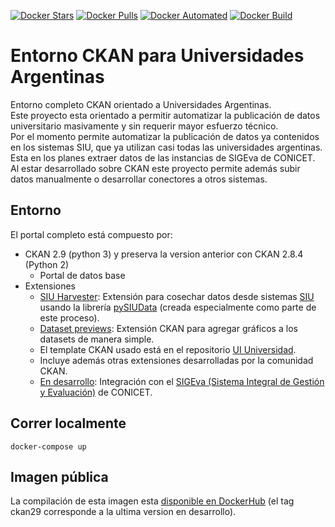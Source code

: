 [![Docker Stars](https://img.shields.io/docker/stars/avdata99/ckan-env.svg)](https://hub.docker.com/r/avdata99/ckan-env/tags)
[![Docker Pulls](https://img.shields.io/docker/pulls/avdata99/ckan-env.svg)](https://hub.docker.com/r/avdata99/ckan-env/tags)
[![Docker Automated](https://img.shields.io/docker/automated/avdata99/ckan-env.svg)](https://hub.docker.com/r/avdata99/ckan-env/tags)
[![Docker Build](https://img.shields.io/docker/build/avdata99/ckan-env.svg)](https://hub.docker.com/r/avdata99/ckan-env/tags)

# Entorno CKAN para Universidades Argentinas

Entorno completo CKAN orientado a Universidades Argentinas.  
Este proyecto esta orientado a permitir automatizar la publicación de datos universitario masivamente y sin requerir mayor esfuerzo técnico.  
Por el momento permite automatizar la publicación de datos ya contenidos en los sistemas SIU, que ya utilizan casi todas las universidades argentinas.  
Esta en los planes extraer datos de las instancias de SIGEva de CONICET.  
Al estar desarrollado sobre CKAN este proyecto permite además subir datos manualmente o desarrollar conectores a otros sistemas.  


## Entorno

El portal completo está compuesto por:
 - CKAN 2.9 (python 3) y preserva la version anterior con CKAN 2.8.4 (Python 2)
   + Portal de datos base
 - Extensiones
   + [SIU Harvester](https://github.com/avdata99/ckanext-siu-harvester): Extensión para cosechar datos desde sistemas [SIU](https://www.siu.edu.ar/) usando la librería [pySIUData](https://github.com/avdata99/pySIUdata) (creada especialmente como parte de este proceso).
   + [Dataset previews](https://github.com/avdata99/ckanext-datasetpreview): Extensión CKAN para agregar gráficos a los datasets de manera simple.
   + El template CKAN usado está en el repositorio [UI Universidad](https://github.com/avdata99/ckanext-ui-universidad).
   + Incluye además otras extensiones desarrolladas por la comunidad CKAN.
   + [En desarrollo](https://github.com/avdata99/pysigeva): Integración con el [SIGEva (Sistema Integral de Gestión y Evaluación)](https://sigeva.conicet.gov.ar/) de CONICET.

## Correr localmente

```
docker-compose up
```

## Imagen pública

La compilación de esta imagen esta [disponible en DockerHub](https://hub.docker.com/r/avdata99/ckan-env/tags?page=1&ordering=last_updated) (el tag ckan29 corresponde a la ultima version en desarrollo).  
